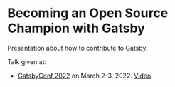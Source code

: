 # Becoming an Open Source Champion with Gatsby

Presentation about how to contribute to Gatsby.

Talk given at:

-  [GatsbyConf 2022](https://gatsbyconf.com/) on March 2-3, 2022. [Video](https://www.youtube.com/watch?v=oOjLJivLEoA).